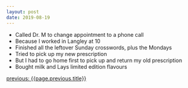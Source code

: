 ```yaml
---
layout: post
date: 2019-08-19
---
```


- Called Dr. M to change appointment to a phone call
- Because I worked in Langley at 10
- Finished all the leftover Sunday crosswords, plus the Mondays
- Tried to pick up my new prescription 
- But I had to go home first to pick up and return my old prescription 
- Bought milk and Lays limited edition flavours

<a href="{{page.previous.url}}">previous: {{page.previous.title}}</a>
